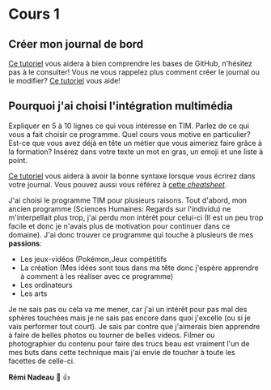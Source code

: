 # Cours 1
## Créer mon journal de bord
[Ce tutoriel](https://guides.github.com/activities/hello-world/) vous aidera à bien comprendre les bases de GitHub, n'hésitez pas à le consulter!
Vous ne vous rappelez plus comment créer le journal ou le modifier? [Ce tutoriel](https://youtu.be/lX3bpuLK_Sg) vous aide! 

## Pourquoi j'ai choisi l'intégration multimédia
Expliquer en 5 à 10 lignes ce qui vous intéresse en TIM. Parlez de ce qui vous a fait choisir ce programme. Quel cours vous motive en particulier? Est-ce que vous avez déjà en tête un métier que vous aimeriez faire grâce à la formation? Insérez dans votre texte un mot en gras, un emoji et une liste à point. 

[Ce tutoriel](https://guides.github.com/features/mastering-markdown/) vous aidera à avoir la bonne syntaxe lorsque vous écrirez dans votre journal. Vous pouvez aussi vous référez à [cette *cheatsheet*](https://github.com/tchapi/markdown-cheatsheet/blob/master/README.md). 

J'ai choisi le programme TIM pour plusieurs raisons. Tout d'abord, mon ancien programme (Sciences Humaines: Regards sur l'individu) ne m'interpellait plus trop, j'ai perdu mon intérêt pour celui-ci (Il est un peu trop facile et donc je n'avais plus de motivation pour continuer dans ce domaine). J'ai donc trouver ce programme qui touche à plusieurs de mes **passions**:
* Les jeux-vidéos (Pokémon,Jeux compétitifs
* La création (Mes idées sont tous dans ma tête donc j'espère apprendre à comment à les réaliser avec ce programme)
* Les ordinateurs
* Les arts


Je ne sais pas ou cela va me mener, car j'ai un intérêt pour pas mal des sphères touchées mais je ne sais pas encore dans quoi j'excelle (ou si je vais performer tout court). Je sais par contre que j'aimerais bien apprendre à faire de belles photos ou tourner de belles videos. Filmer ou photographier du contenu pour faire des trucs beau est vraiment l'un de mes buts dans cette technique mais j'ai envie de toucher à toute les facettes de celle-ci.


**Rémi Nadeau** 🥦 👍
